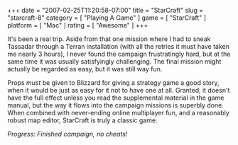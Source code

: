 +++
date = "2007-02-25T11:20:58-07:00"
title = "StarCraft"
slug = "starcraft-8"
category = [ "Playing A Game" ]
game = [ "StarCraft" ]
platform = [ "Mac" ]
rating = [ "Awesome" ]
+++

It's been a real trip.  Aside from that one mission where I had to sneak Tassadar through a Terran installation (with all the retries it must have taken me nearly 3 hours), I never found the campaign frustratingly hard, but at the same time it was usually satisfyingly challenging.  The final mission might actually be regarded as easy, but it was still way fun.

Props <i>must</i> be given to Blizzard for giving a strategy game a good story, when it would be just as easy for it not to have one at all.  Granted, it doesn't have the full effect unless you read the supplemental material in the game manual, but the way it flows into the campaign missions is superbly done.  When combined with never-ending online multiplayer fun, and a reasonably robust map editor, StarCraft is truly a classic game.

<i>Progress: Finished campaign, no cheats!</i>